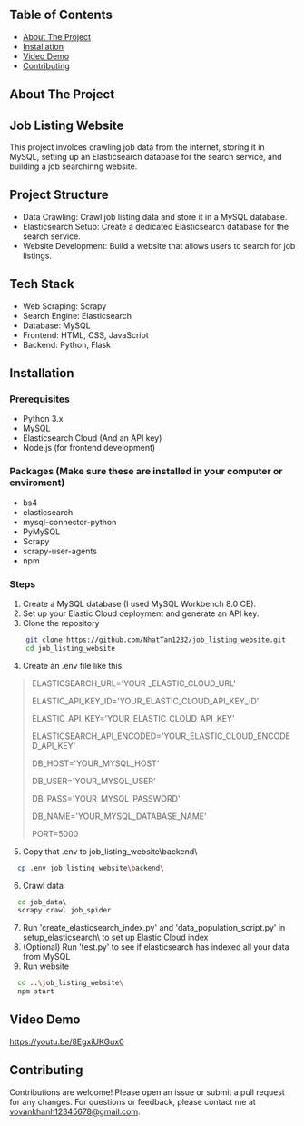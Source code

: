 ## Table of Contents
* [About The Project](#about-the-project)
* [Installation](#installation)
* [Video Demo](#video-demo)
* [Contributing](#contributing)

## About The Project
## Job Listing Website
This project involces crawling job data from the internet, storing it in MySQL, setting up an Elasticsearch database for the search service, and building a job searchinng website.

## Project Structure
* Data Crawling: Crawl job listing data and store it in a MySQL database.
* Elasticsearch Setup: Create a dedicated Elasticsearch database for the search service.
* Website Development: Build a website that allows users to search for job listings.

## Tech Stack
* Web Scraping: Scrapy
* Search Engine: Elasticsearch
* Database: MySQL
* Frontend: HTML, CSS, JavaScript
* Backend: Python, Flask

## Installation
### Prerequisites
* Python 3.x
* MySQL
* Elasticsearch Cloud (And an API key)
* Node.js (for frontend development)

### Packages (Make sure these are installed in your computer or enviroment)
* bs4
* elasticsearch
* mysql-connector-python
* PyMySQL
* Scrapy
* scrapy-user-agents
* npm

### Steps
1. Create a MySQL database (I used MySQL Workbench 8.0 CE).
2. Set up your Elastic Cloud deployment and generate an API key.
3. Clone the repository
```sh
    git clone https://github.com/NhatTan1232/job_listing_website.git
    cd job_listing_website
```
4. Create an .env file like this:
  > ELASTICSEARCH_URL='YOUR _ELASTIC_CLOUD_URL'
> 
  > ELASTIC_API_KEY_ID='YOUR_ELASTIC_CLOUD_API_KEY_ID'
> 
  > ELASTIC_API_KEY='YOUR_ELASTIC_CLOUD_API_KEY'
> 
  > ELASTICSEARCH_API_ENCODED='YOUR_ELASTIC_CLOUD_ENCODED_API_KEY'
> 
  > DB_HOST='YOUR_MYSQL_HOST'
> 
  > DB_USER='YOUR_MYSQL_USER'
> 
  > DB_PASS='YOUR_MYSQL_PASSWORD'
> 
  > DB_NAME='YOUR_MYSQL_DATABASE_NAME'
> 
  > PORT=5000
5. Copy that .env to job_listing_website\backend\
```sh
  cp .env job_listing_website\backend\
```
6. Crawl data
```sh
  cd job_data\
  scrapy crawl job_spider
```
7. Run 'create_elasticsearch_index.py' and 'data_population_script.py' in setup_elasticsearch\ to set up Elastic Cloud index
8. (Optional) Run 'test.py' to see if elasticsearch has indexed all your data from MySQL
9. Run website
```sh
  cd ..\job_listing_website\
  npm start
```

## Video Demo
https://youtu.be/8EgxiUKGux0

## Contributing
Contributions are welcome! Please open an issue or submit a pull request for any changes.
For questions or feedback, please contact me at vovankhanh12345678@gmail.com.
